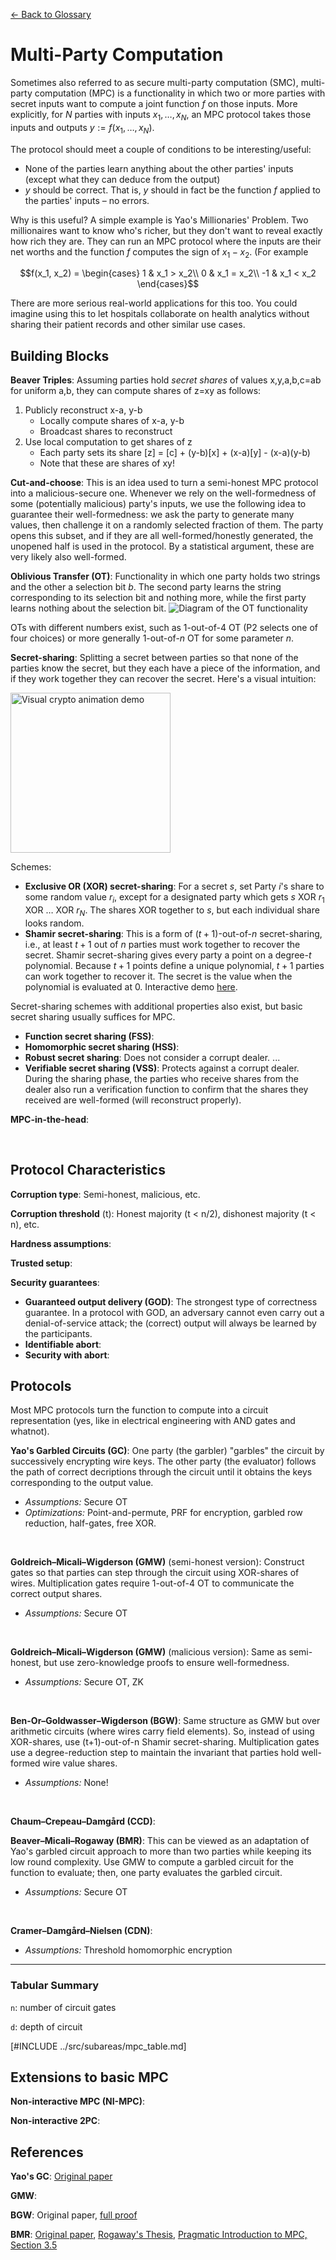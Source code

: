 [&larr; Back to Glossary](../glossary.md)

# Multi-Party Computation

Sometimes also referred to as secure multi-party computation (SMC), multi-party computation (MPC) is a functionality in which two or more parties with secret inputs want to compute a joint function $f$ on those inputs. More explicitly, for $N$ parties with inputs $x_1, \ldots, x_N$, an MPC protocol takes those inputs and outputs $y := f(x_1, \ldots, x_N)$.

The protocol should meet a couple of conditions to be interesting/useful:
- None of the parties learn anything about the other parties' inputs (except what they can deduce from the output)
- $y$ should be correct. That is, $y$ should in fact be the function $f$ applied to the parties' inputs – no errors.

Why is this useful? A simple example is Yao's Millionaries' Problem. Two millionaires want to know who's richer, but they don't want to reveal exactly how rich they are. They can run an MPC protocol where the inputs are their net worths and the function $f$ computes the sign of $x_1 - x_2$. (For example 

$$f(x_1, x_2) = \begin{cases}
1 	& x_1 > x_2\\
0 	& x_1 = x_2\\
-1 	& x_1 < x_2
\end{cases}$$

There are more serious real-world applications for this too. You could imagine using this to let hospitals collaborate on health analytics without sharing their patient records and other similar use cases.

## Building Blocks

**Beaver Triples**: Assuming parties hold _secret shares_ of values x,y,a,b,c=ab for uniform a,b, they can compute shares of z=xy as follows:

1. Publicly reconstruct x-a, y-b
    - Locally compute shares of x-a, y-b
    - Broadcast shares to reconstruct
1. Use local computation to get shares of z
    - Each party sets its share [z] = [c] + (y-b)[x] + (x-a)[y] - (x-a)(y-b)
    - Note that these are shares of xy!

**Cut-and-choose**: This is an idea used to turn a semi-honest MPC protocol into a malicious-secure one. Whenever we rely on the well-formedness of some (potentially malicious) party's inputs, we use the following idea to guarantee their well-formedness: we ask the party to generate many values, then challenge it on a randomly selected fraction of them. The party opens this subset, and if they are all well-formed/honestly generated, the unopened half is used in the protocol. By a statistical argument, these are very likely also well-formed.

**Oblivious Transfer (OT)**: Functionality in which one party holds two strings and the other a selection bit $b$. The second party learns the string corresponding to its selection bit and nothing more, while the first party learns nothing about the selection bit.
![Diagram of the OT functionality](../img/OT.png)

OTs with different numbers exist, such as 1-out-of-4 OT (P2 selects one of four choices) or more generally 1-out-of-$n$ OT for some parameter $n$.

**Secret-sharing**: Splitting a secret between parties so that none of the parties know the secret, but they each have a piece of the information, and if they work together they can recover the secret. Here's a visual intuition:

<a title="Blokhead at English Wikipedia, Public domain, via Wikimedia Commons" href="https://commons.wikimedia.org/wiki/File:Visual_crypto_animation_demo.gif"><img width="256" alt="Visual crypto animation demo" src="https://upload.wikimedia.org/wikipedia/commons/0/0e/Visual_crypto_animation_demo.gif"></a>

Schemes:
- **Exclusive OR (XOR) secret-sharing**: For a secret $s$, set Party $i$'s share to some random value $r_i$, except for a designated party which gets $s$ XOR $r_1$ XOR $\ldots$ XOR $r_N$. The shares XOR together to $s$, but each individual share looks random.
- **Shamir secret-sharing**: This is a form of $(t+1)$-out-of-$n$ secret-sharing, i.e., at least $t+1$ out of $n$ parties must work together to recover the secret. Shamir secret-sharing gives every party a point on a degree-$t$ polynomial. Because $t+1$ points define a unique polynomial, $t+1$ parties can work together to recover it. The secret is the value when the polynomial is evaluated at 0. Interactive demo [here](./ShamirSS.ipynb).

Secret-sharing schemes with additional properties also exist, but basic secret sharing usually suffices for MPC.
- **Function secret sharing (FSS)**:
- **Homomorphic secret sharing (HSS)**:
- **Robust secret sharing**: Does not consider a corrupt dealer. ...
- **Verifiable secret sharing (VSS)**: Protects against a corrupt dealer. During the sharing phase, the parties who receive shares from the dealer also run a verification function to confirm that the shares they received are well-formed (will reconstruct properly).

**MPC-in-the-head**:

<br/>

## Protocol Characteristics

**Corruption type**: Semi-honest, malicious, etc.

**Corruption threshold** (t): Honest majority (t < n/2), dishonest majority (t < n), etc.

**Hardness assumptions**: 

**Trusted setup**: 

**Security guarantees**:
- **Guaranteed output delivery (GOD)**: The strongest type of correctness guarantee. In a protocol with GOD, an adversary cannot even carry out a denial-of-service attack; the (correct) output will always be learned by the participants.
- **Identifiable abort**:
- **Security with abort**:

## Protocols

Most MPC protocols turn the function to compute into a circuit representation (yes, like in electrical engineering with AND gates and whatnot). 

**Yao's Garbled Circuits (GC)**: One party (the garbler) "garbles" the circuit by successively encrypting wire keys. The other party (the evaluator) follows the path of correct decriptions through the circuit until it obtains the keys corresponding to the output value.  
- _Assumptions:_ Secure OT  
- _Optimizations:_ Point-and-permute, PRF for encryption, garbled row reduction, half-gates, free XOR.

<br/>

**Goldreich–Micali–Wigderson (GMW)** (semi-honest version): Construct gates so that parties can step through the circuit using XOR-shares of wires. Multiplication gates require 1-out-of-4 OT to communicate the correct output shares.  
- _Assumptions:_ Secure OT

<br/>

**Goldreich–Micali–Wigderson (GMW)** (malicious version): Same as semi-honest, but use zero-knowledge proofs to ensure well-formedness.  
- _Assumptions:_ Secure OT, ZK

<br/>

**Ben-Or–Goldwasser–Wigderson (BGW)**: Same structure as GMW but over arithmetic circuits (where wires carry field elements). So, instead of using XOR-shares, use (t+1)-out-of-n Shamir secret-sharing. Multiplication gates use a degree-reduction step to maintain the invariant that parties hold well-formed wire value shares.  
- _Assumptions:_ None!

<br/>

**Chaum–Crepeau–Damgård (CCD)**: 

**Beaver–Micali–Rogaway (BMR)**: This can be viewed as an adaptation of Yao's garbled circuit approach to more than two parties while keeping its low round complexity. Use GMW to compute a garbled circuit for the function to evaluate; then, one party evaluates the garbled circuit.
- _Assumptions:_ Secure OT

<br/>

**Cramer–Damgård–Nielsen (CDN)**:
- _Assumptions:_ Threshold homomorphic encryption

<hr/>

### Tabular Summary

`n`: number of circuit gates

`d`: depth of circuit  

<!-- <embed type="text/html" src="../src/subareas/mpc_table.html"></embed> -->
[#INCLUDE ../src/subareas/mpc_table.md]

## Extensions to basic MPC

**Non-interactive MPC (NI-MPC)**:

**Non-interactive 2PC**:

## References

**Yao's GC**: [Original paper](https://ieeexplore.ieee.org/document/4568207)

**GMW**: 

**BGW**: Original paper, [full proof](https://eccc.weizmann.ac.il//report/2011/036/)

**BMR**: [Original paper](https://dl.acm.org/doi/pdf/10.1145/100216.100287?casa_token=jgHhj-wpD88AAAAA:17nxjtduFXBZwYyyvRd9sVKdnPBXZ-vaBxXxzmHFQwhZy_dRc1UGxRnmoXj6WlNRflZ-wRlQA0v-iA), [Rogaway's Thesis](https://www.cs.ucdavis.edu/~rogaway/papers/thesis.pdf), [Pragmatic Introduction to MPC, Section 3.5](https://securecomputation.org/)
